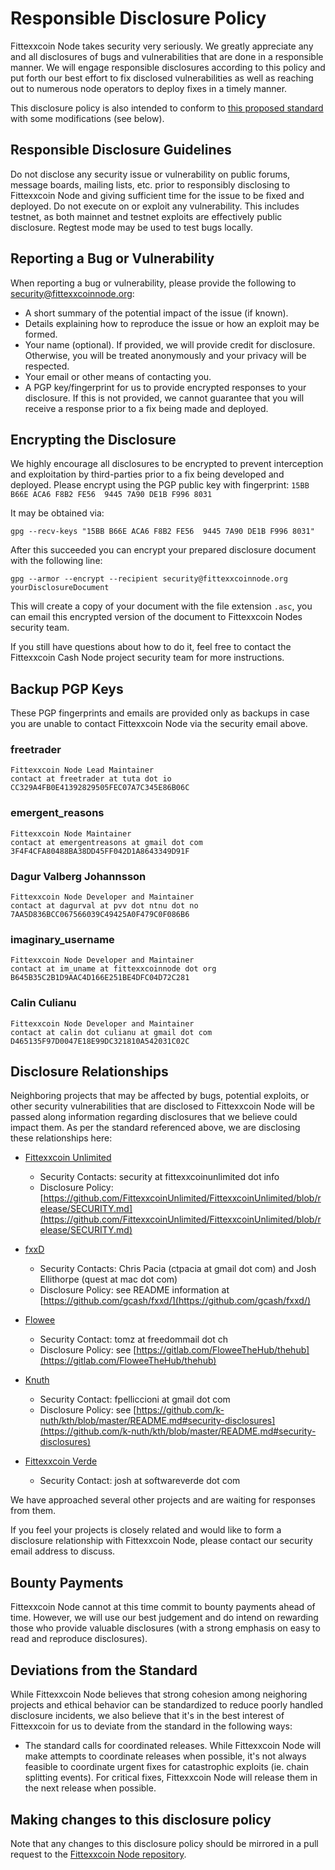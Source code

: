 # Responsible Disclosure Policy

Fittexxcoin Node takes security very seriously.  We greatly appreciate any and
all disclosures of bugs and vulnerabilities that are done in a responsible
manner.  We will engage responsible disclosures according to this policy and put
forth our best effort to fix disclosed vulnerabilities as well as reaching out
to numerous node operators to deploy fixes in a timely manner.

This disclosure policy is also intended to conform to [this proposed standard](https://github.com/RD-Crypto-Spec/Responsible-Disclosure/blob/184391fcbc1bbf3c158c527a841e611ac9ae8388/README.md)
with some modifications (see below).

## Responsible Disclosure Guidelines

Do not disclose any security issue or vulnerability on public forums, message
boards, mailing lists, etc. prior to responsibly disclosing to Fittexxcoin Node
and giving sufficient time for the issue to be fixed and deployed.
Do not execute on or exploit any vulnerability.  This includes testnet, as both
mainnet and testnet exploits are effectively public disclosure.  Regtest mode
may be used to test bugs locally.

## Reporting a Bug or Vulnerability

When reporting a bug or vulnerability, please provide the following to
security@fittexxcoinnode.org:

* A short summary of the potential impact of the issue (if known).
* Details explaining how to reproduce the issue or how an exploit may be formed.
* Your name (optional).  If provided, we will provide credit for disclosure.
  Otherwise, you will be treated anonymously and your privacy will be respected.
* Your email or other means of contacting you.
* A PGP key/fingerprint for us to provide encrypted responses to your disclosure.
  If this is not provided, we cannot guarantee that you will receive a response
  prior to a fix being made and deployed.

## Encrypting the Disclosure

We highly encourage all disclosures to be encrypted to prevent interception and
exploitation by third-parties prior to a fix being developed and deployed.
Please encrypt using the PGP public key with fingerprint:
`15BB B66E ACA6 F8B2 FE56  9445 7A90 DE1B F996 8031`

It may be obtained via:

```
gpg --recv-keys "15BB B66E ACA6 F8B2 FE56  9445 7A90 DE1B F996 8031"
```

After this succeeded you can encrypt your prepared disclosure document with the
following line:

```
gpg --armor --encrypt --recipient security@fittexxcoinnode.org yourDisclosureDocument
```

This will create a copy of your document with the file extension `.asc`, you can
email this encrypted version of the document to Fittexxcoin Nodes security team.

If you still have questions about how to do it, feel free to contact the Fittexxcoin
Cash Node project security team for more instructions.

## Backup PGP Keys

These PGP fingerprints and emails are provided only as backups in case you are
unable to contact Fittexxcoin Node via the security email above.

### freetrader

```
Fittexxcoin Node Lead Maintainer
contact at freetrader at tuta dot io
CC329A4FB0E41392829505FEC07A7C345E86B06C
```

### emergent_reasons

```
Fittexxcoin Node Maintainer
contact at emergentreasons at gmail dot com
3F4F4CFA80488BA38DD45FF042D1A8643349D91F
```

### Dagur Valberg Johannsson

```
Fittexxcoin Node Developer and Maintainer
contact at dagurval at pvv dot ntnu dot no
7AA5D836BCC067566039C49425A0F479C0F086B6
```

### imaginary_username

```
Fittexxcoin Node Developer and Maintainer
contact at im_uname at fittexxcoinnode dot org
B645B35C2B1D9AAC4D166E251BE4DFC04D72C281
```

### Calin Culianu

```
Fittexxcoin Node Developer and Maintainer
contact at calin dot culianu at gmail dot com
D465135F97D0047E18E99DC321810A542031C02C
```

## Disclosure Relationships

Neighboring projects that may be affected by bugs, potential exploits, or other
security vulnerabilities that are disclosed to Fittexxcoin Node will be passed
along information regarding disclosures that we believe could impact them. As
per the standard referenced above, we are disclosing these relationships here:

* [Fittexxcoin Unlimited](https://www.fittexxcoinunlimited.info)
    * Security Contacts: security at fittexxcoinunlimited dot info
    * Disclosure Policy: [https://github.com/FittexxcoinUnlimited/FittexxcoinUnlimited/blob/release/SECURITY.md](https://github.com/FittexxcoinUnlimited/FittexxcoinUnlimited/blob/release/SECURITY.md)

* [fxxD](https://fxxd.cash)
    * Security Contacts: Chris Pacia (ctpacia at gmail dot com) and Josh Ellithorpe
      (quest at mac dot com)
    * Disclosure Policy: see README information at [https://github.com/gcash/fxxd/](https://github.com/gcash/fxxd/)

* [Flowee](https://flowee.org)
    * Security Contact: tomz at freedommail dot ch
    * Disclosure Policy: see [https://gitlab.com/FloweeTheHub/thehub](https://gitlab.com/FloweeTheHub/thehub)

* [Knuth](https://github.com/k-nuth/kth/)
    * Security Contact: fpelliccioni at gmail dot com
    * Disclosure Policy: see [https://github.com/k-nuth/kth/blob/master/README.md#security-disclosures](https://github.com/k-nuth/kth/blob/master/README.md#security-disclosures)

* [Fittexxcoin Verde](https://github.com/SoftwareVerde/fittexxcoin-verde/)
    * Security Contact: josh at softwareverde dot com

We have approached several other projects and are waiting for responses from them.

If you feel your projects is closely related and would like to form a disclosure
relationship with Fittexxcoin Node, please contact our security email address
to discuss.

## Bounty Payments

Fittexxcoin Node cannot at this time commit to bounty payments ahead of time.
However, we will use our best judgement and do intend on rewarding those who
provide valuable disclosures (with a strong emphasis on easy to read and
reproduce disclosures).

## Deviations from the Standard

While Fittexxcoin Node believes that strong cohesion among neighoring projects
and ethical behavior can be standardized to reduce poorly handled disclosure
incidents, we also believe that it's in the best interest of Fittexxcoin for us
to deviate from the standard in the following ways:

* The standard calls for coordinated releases. While Fittexxcoin Node will make
  attempts to coordinate releases when possible, it's not always feasible to
  coordinate urgent fixes for catastrophic exploits (ie. chain splitting events).
  For critical fixes, Fittexxcoin Node will release them in the next release
  when possible.

## Making changes to this disclosure policy

Note that any changes to this disclosure policy should be mirrored in a pull
request to the [Fittexxcoin Node repository](https://gitlab.com/fittexxcoin-node/fittexxcoin-node).
